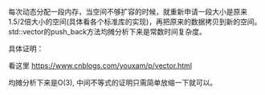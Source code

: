 每次动态分配一段内存，当空间不够扩容的时候，就重新申请一段大小是原来1.5/2倍大小的空间(具体看各个标准库的实现)，再把原来的数据拷贝到新的空间。 std::vector的push_back方法均摊分析下来是常数时间复杂度。



具体证明：

看这里 https://www.cnblogs.com/youxam/p/vector.html  

均摊分析下来是O(3), 中间不等式的证明只需简单放缩一下就可以。